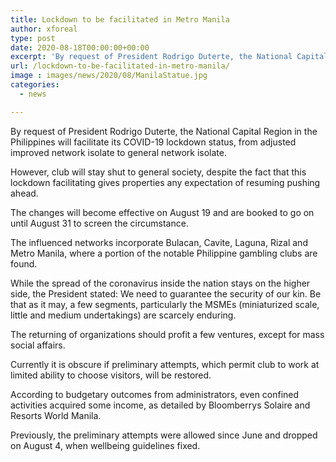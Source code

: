 ```yaml
---
title: Lockdown to be facilitated in Metro Manila
author: xforeal 
type: post
date: 2020-08-18T00:00:00+00:00
excerpt: 'By request of President Rodrigo Duterte, the National Capital Region in the Philippines will facilitate its COVID-19 lockdown status, from altered upgraded network isolate to general network quarantine '
url: /lockdown-to-be-facilitated-in-metro-manila/
image : images/news/2020/08/ManilaStatue.jpg
categories:
  - news

---
```

By request of President Rodrigo Duterte, the National Capital Region in the Philippines will facilitate its COVID-19 lockdown status, from adjusted improved network isolate to general network isolate. 

However, club will stay shut to general society, despite the fact that this lockdown facilitating gives properties any expectation of resuming pushing ahead. 

The changes will become effective on August 19 and are booked to go on until August 31 to screen the circumstance. 

The influenced networks incorporate Bulacan, Cavite, Laguna, Rizal and Metro Manila, where a portion of the notable Philippine gambling clubs are found. 

While the spread of the coronavirus inside the nation stays on the higher side, the President stated: We need to guarantee the security of our kin. Be that as it may, a few segments, particularly the MSMEs (miniaturized scale, little and medium undertakings) are scarcely enduring. 

The returning of organizations should profit a few ventures, except for mass social affairs. 

Currently it is obscure if preliminary attempts, which permit club to work at limited ability to choose visitors, will be restored. 

According to budgetary outcomes from administrators, even confined activities acquired some income, as detailed by Bloomberrys Solaire and Resorts World Manila. 

Previously, the preliminary attempts were allowed since June and dropped on August 4, when wellbeing guidelines fixed.